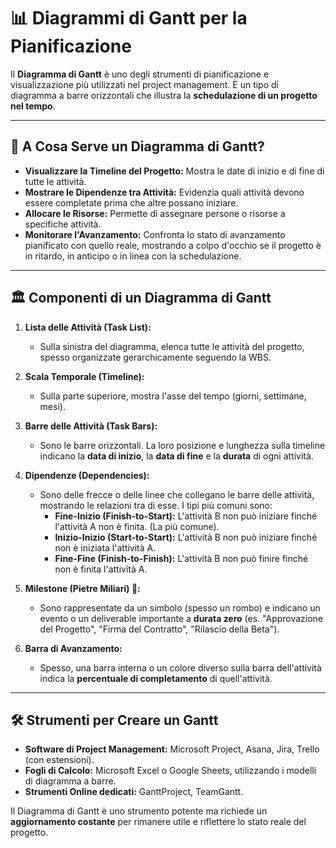 # 📊 Diagrammi di Gantt per la Pianificazione

Il **Diagramma di Gantt** è uno degli strumenti di pianificazione e visualizzazione più utilizzati nel project management. È un tipo di diagramma a barre orizzontali che illustra la **schedulazione di un progetto nel tempo**.

---

## 🤔 A Cosa Serve un Diagramma di Gantt?

*   **Visualizzare la Timeline del Progetto:** Mostra le date di inizio e di fine di tutte le attività.
*   **Mostrare le Dipendenze tra Attività:** Evidenzia quali attività devono essere completate prima che altre possano iniziare.
*   **Allocare le Risorse:** Permette di assegnare persone o risorse a specifiche attività.
*   **Monitorare l'Avanzamento:** Confronta lo stato di avanzamento pianificato con quello reale, mostrando a colpo d'occhio se il progetto è in ritardo, in anticipo o in linea con la schedulazione.

---

## 🏛️ Componenti di un Diagramma di Gantt

1.  **Lista delle Attività (Task List):**
    *   Sulla sinistra del diagramma, elenca tutte le attività del progetto, spesso organizzate gerarchicamente seguendo la WBS.

2.  **Scala Temporale (Timeline):**
    *   Sulla parte superiore, mostra l'asse del tempo (giorni, settimane, mesi).

3.  **Barre delle Attività (Task Bars):**
    *   Sono le barre orizzontali. La loro posizione e lunghezza sulla timeline indicano la **data di inizio**, la **data di fine** e la **durata** di ogni attività.

4.  **Dipendenze (Dependencies):**
    *   Sono delle frecce o delle linee che collegano le barre delle attività, mostrando le relazioni tra di esse. I tipi più comuni sono:
        *   **Fine-Inizio (Finish-to-Start):** L'attività B non può iniziare finché l'attività A non è finita. (La più comune).
        *   **Inizio-Inizio (Start-to-Start):** L'attività B non può iniziare finché non è iniziata l'attività A.
        *   **Fine-Fine (Finish-to-Finish):** L'attività B non può finire finché non è finita l'attività A.

5.  **Milestone (Pietre Miliari) 💎:**
    *   Sono rappresentate da un simbolo (spesso un rombo) e indicano un evento o un deliverable importante a **durata zero** (es. "Approvazione del Progetto", "Firma del Contratto", "Rilascio della Beta").

6.  **Barra di Avanzamento:**
    *   Spesso, una barra interna o un colore diverso sulla barra dell'attività indica la **percentuale di completamento** di quell'attività.

---

## 🛠️ Strumenti per Creare un Gantt

*   **Software di Project Management:** Microsoft Project, Asana, Jira, Trello (con estensioni).
*   **Fogli di Calcolo:** Microsoft Excel o Google Sheets, utilizzando i modelli di diagramma a barre.
*   **Strumenti Online dedicati:** GanttProject, TeamGantt.

Il Diagramma di Gantt è uno strumento potente ma richiede un **aggiornamento costante** per rimanere utile e riflettere lo stato reale del progetto.
